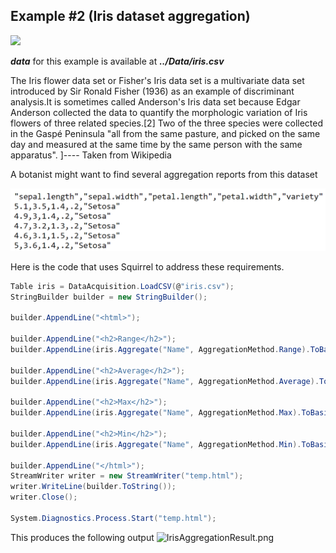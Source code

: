 Example #2 (Iris dataset aggregation)
-----
<img src="https://s3.amazonaws.com/assets.datacamp.com/blog_assets/Machine+Learning+R/iris-machinelearning.png"/>

***data*** for this example is available at ***../Data/iris.csv***

<p> The Iris flower data set or Fisher's Iris data set is a multivariate data set introduced by Sir Ronald Fisher (1936) as an example of discriminant analysis.It is sometimes called Anderson's Iris data set because Edgar Anderson collected the data to quantify the morphologic variation of Iris flowers of three related species.[2] Two of the three species were collected in the Gaspé Peninsula "all from the same pasture, and picked on the same day and measured at the same time by the same person with the same apparatus". ]---- Taken from Wikipedia </p>

<p>A botanist might want to find several aggregation reports from this dataset</p>


<img src="iriscsv.png">

Here is the code that uses Squirrel to address these requirements.
```csharp
Table iris = DataAcquisition.LoadCSV(@"iris.csv");
StringBuilder builder = new StringBuilder();
 
builder.AppendLine("<html>");
 
builder.AppendLine("<h2>Range</h2>");
builder.AppendLine(iris.Aggregate("Name", AggregationMethod.Range).ToBasicBootstrapHTMLTable(BootstrapTableDecorators.BootstrapTableClasses.Table_Striped)););
 
builder.AppendLine("<h2>Average</h2>");
builder.AppendLine(iris.Aggregate("Name", AggregationMethod.Average).ToBasicBootstrapHTMLTable(BootstrapTableDecorators.BootstrapTableClasses.Table_Striped)););
 
builder.AppendLine("<h2>Max</h2>");
builder.AppendLine(iris.Aggregate("Name", AggregationMethod.Max).ToBasicBootstrapHTMLTable(BootstrapTableDecorators.BootstrapTableClasses.Table_Striped)););
 
builder.AppendLine("<h2>Min</h2>");
builder.AppendLine(iris.Aggregate("Name", AggregationMethod.Min).ToBasicBootstrapHTMLTable(BootstrapTableDecorators.BootstrapTableClasses.Table_Striped)););
 
builder.AppendLine("</html>");
StreamWriter writer = new StreamWriter("temp.html");
writer.WriteLine(builder.ToString());
writer.Close();
 
System.Diagnostics.Process.Start("temp.html"); 
```
This produces the following output
<img src="http://gifyu.com/images/IrisAggregationResult.png" alt="IrisAggregationResult.png" border="0" />
